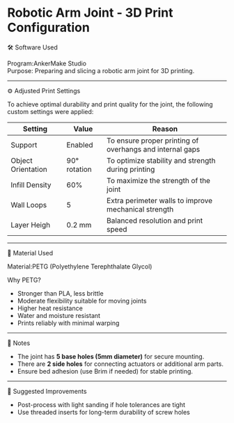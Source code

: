 # Robotic Arm Joint - 3D Print Configuration

🛠 Software Used

Program:AnkerMake Studio  
Purpose: Preparing and slicing a robotic arm joint for 3D printing.

---

⚙️ Adjusted Print Settings

To achieve optimal durability and print quality for the joint, the following custom settings were applied:

| Setting             | Value                      | Reason                                                   |
|---------------------|----------------------------|----------------------------------------------------------|
| Support             | Enabled                    | To ensure proper printing of overhangs and internal gaps |
| Object Orientation  | 90° rotation               | To optimize stability and strength during printing       |
| Infill Density      | 60%                        | To maximize the strength of the joint                    |
| Wall Loops          | 5                          | Extra perimeter walls to improve mechanical strength     |
| Layer Heigh         | 0.2 mm                     | Balanced resolution and print speed                      |

---

🧱 Material Used

Material:PETG (Polyethylene Terephthalate Glycol)

Why PETG?

- Stronger than PLA, less brittle
- Moderate flexibility suitable for moving joints
- Higher heat resistance
- Water and moisture resistant
- Prints reliably with minimal warping

---

📌 Notes

- The joint has **5 base holes (5mm diameter)** for secure mounting.
- There are **2 side holes** for connecting actuators or additional arm parts.
- Ensure bed adhesion (use Brim if needed) for stable printing.

---

🔄 Suggested Improvements

- Post-process with light sanding if hole tolerances are tight
- Use threaded inserts for long-term durability of screw holes
